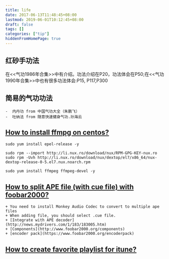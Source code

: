 ```yaml
---
title: life
date: 2017-06-13T11:48:45+08:00
lastmod: 2019-06-01T10:12:45+08:00
draft: false
tags: []
categories: ["tip"]
hiddenFromHomePage: true
---
```




## 红砂手功法
  在<<气功1986年合集>>中有介绍。功法介绍在P20，功法体会在P50;在<<气功1990年合集>>中也有很多功法体会:P15, P117,P300

## 简易的气功功法
	-  内丹功 from 中国气功大全（朱鹏飞）
	-  吐纳法 from 随意快速健身气功.孙海云

## [How to install ffmpg on centos?](https://www.vultr.com/docs/how-to-install-ffmpeg-on-centos)

```
sudo yum install epel-release -y

sudo rpm --import http://li.nux.ro/download/nux/RPM-GPG-KEY-nux.ro
sudo rpm -Uvh http://li.nux.ro/download/nux/dextop/el7/x86_64/nux-dextop-release-0-5.el7.nux.noarch.rpm

sudo yum install ffmpeg ffmpeg-devel -y

```

## [How to split APE file (with cue file) with foobar2000?](http://www.360doc.com/content/10/0227/19/75930_17022720.shtml)
    + You need to install Monkey Audio Codec to convert to multiple ape files
    + When adding file, you should select .cue file.
    + [Integrate with APE decoder](http://news.mydrivers.com/1/183/183005.htm)
    + [Components](http://www.foobar2000.org/components)
    + [encoder pack](https://www.foobar2000.org/encoderpack)
## [How to create favorite playlist for itune?](http://alvinalexander.com/blog/post/technology/how-create-playlist-favorite-songs-itunes)
